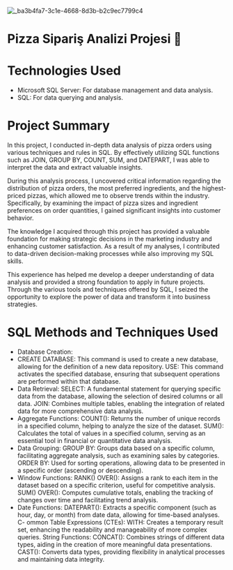 ![_ba3b4fa7-3c1e-4668-8d3b-b2c9ec7799c4](https://github.com/user-attachments/assets/a266816f-c2c2-47cc-b708-eae53f9e7b75)
# Pizza Sipariş Analizi Projesi  🍕

# Technologies Used
- Microsoft SQL Server: For database management and data analysis.
- SQL: For data querying and analysis.


# Project Summary
In this project, I conducted in-depth data analysis of pizza orders using various techniques and rules in SQL. 
By effectively utilizing SQL functions such as JOIN, GROUP BY, COUNT, SUM, and DATEPART, I was able to interpret the data and extract valuable insights.

During this analysis process, I uncovered critical information regarding the distribution of pizza orders, the most preferred ingredients,
and the highest-priced pizzas, which allowed me to observe trends within the industry. Specifically, by examining the impact of pizza sizes 
and ingredient preferences on order quantities, I gained significant insights into customer behavior.

The knowledge I acquired through this project has provided a valuable foundation for making strategic decisions in the marketing industry and enhancing
customer satisfaction. As a result of my analyses, I contributed to data-driven decision-making processes while also improving my SQL skills.

This experience has helped me develop a deeper understanding of data analysis and provided a strong foundation to apply in future projects.
Through the various tools and techniques offered by SQL, I seized the opportunity to explore the power of data and transform it into business strategies.

#  SQL Methods and Techniques Used
- Database Creation:
- CREATE DATABASE: This command is used to create a new database, allowing for the definition of a new data repository.
USE: This command activates the specified database, ensuring that subsequent operations are performed within that database.
- Data Retrieval:
SELECT: A fundamental statement for querying specific data from the database, allowing the selection of desired columns or all data.
JOIN: Combines multiple tables, enabling the integration of related data for more comprehensive data analysis.
- Aggregate Functions:
COUNT(): Returns the number of unique records in a specified column, helping to analyze the size of the dataset.
SUM(): Calculates the total of values in a specified column, serving as an essential tool in financial or quantitative data analysis.
- Data Grouping:
GROUP BY: Groups data based on a specific column, facilitating aggregate analysis, such as examining sales by categories.
ORDER BY: Used for sorting operations, allowing data to be presented in a specific order (ascending or descending).
- Window Functions:
RANK() OVER(): Assigns a rank to each item in the dataset based on a specific criterion, useful for competitive analysis.
SUM() OVER(): Computes cumulative totals, enabling the tracking of changes over time and facilitating trend analysis.
- Date Functions:
DATEPART(): Extracts a specific component (such as hour, day, or month) from date data, allowing for time-based analyses.
C- ommon Table Expressions (CTEs):
WITH: Creates a temporary result set, enhancing the readability and manageability of more complex queries.
String Functions:
CONCAT(): Combines strings of different data types, aiding in the creation of more meaningful data presentations.
CAST(): Converts data types, providing flexibility in analytical processes and maintaining data integrity.
